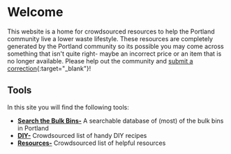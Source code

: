 # Welcome

This website is a home for crowdsourced resources to help the Portland community live a lower waste lifestyle. These resources are completely generated by the Portland community so its possible you may come across something that isn't quite right- maybe an incorrect price or an item that is no longer available. Please help out the community and [submit a correction](https://airtable.com/shrxQLsOwC4kE1uSb){:target="_blank"}! 

## Tools

In this site you will find the following tools:
- [**Search the Bulk Bins-**](BULKBINS.md) A searchable database of (most) of the bulk bins in Portland
- [**DIY-**](DIY.md) Crowdsourced list of handy DIY recipes
- [**Resources-**](RESOURCES.md) Crowdsourced list of helpful resources


